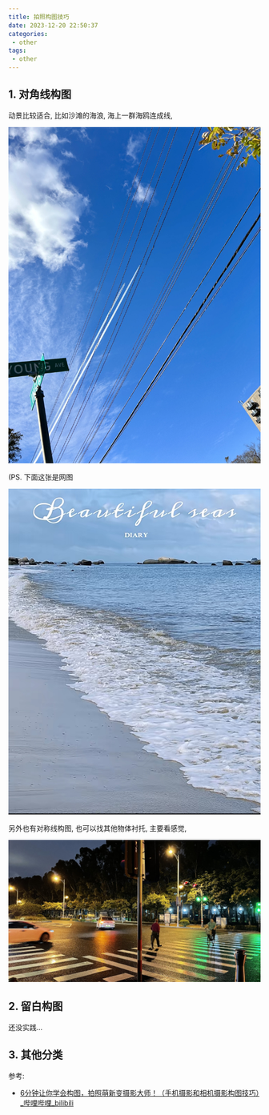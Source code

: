 ```yaml
---
title: 拍照构图技巧
date: 2023-12-20 22:50:37
categories:
 - other
tags:
 - other
---
```


## 1. 对角线构图

动景比较适合, 比如沙滩的海浪, 海上一群海鸥连成线, 

<img src="/009-photography/671703128326_.pic_hd.jpg" alt="671703128326_.pic_hd"  />

(PS. 下面这张是网图

![IMG_2888](/009-photography/IMG_2888.jpg)

另外也有对称线构图, 也可以找其他物体衬托, 主要看感觉, 

![681703128554_.pic_hd](/009-photography/681703128554_.pic_hd.jpg)

## 2. 留白构图

还没实践...

## 3. 其他分类





参考: 

- [6分钟让你学会构图，拍照萌新变摄影大师！（手机摄影和相机摄影构图技巧）_哔哩哔哩_bilibili](https://www.bilibili.com/video/BV1Q64y1T7ox/?vd_source=96c3a39c0ce50f46009a7b1394fbbcf9)


